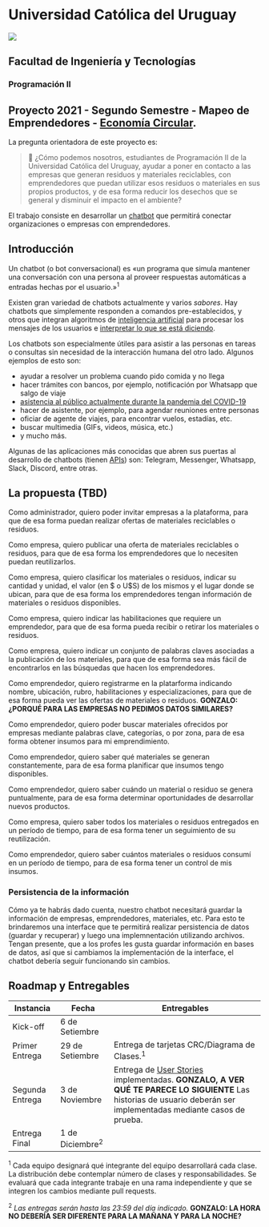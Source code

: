 # Universidad Católica del Uruguay
<img src="https://ucu.edu.uy/sites/all/themes/univer/logo.png">

## Facultad de Ingeniería y Tecnologías
### Programación II

## Proyecto 2021 - Segundo Semestre - Mapeo de Emprendedores - [Economía Circular](https://es.wikipedia.org/wiki/Econom%C3%ADa_circular).

La pregunta orientadora de este proyecto es:

> :thinking: ¿Cómo podemos nosotros, estudiantes de Programación II de la Universidad Católica del Uruguay, ayudar a poner en contacto a las empresas que generan residuos y materiales reciclables, con emprendedores que puedan utilizar esos residuos o materiales en sus propios productos, y de esa forma reducir los desechos que se general y disminuir el impacto en el ambiente?

El trabajo consiste en desarrollar un [chatbot](https://es.wikipedia.org/wiki/Bot_conversacional) que permitirá conectar organizaciones o empresas con emprendedores.

## Introducción

Un chatbot (o bot conversacional) es «un programa que simula mantener una conversación con una persona al proveer respuestas automáticas a entradas hechas por el usuario.»<sup>1</sup>

Existen gran variedad de chatbots actualmente y varios _sabores_. Hay chatbots que simplemente responden a comandos pre-establecidos, y otros que integran algoritmos de [inteligencia artificial](https://es.wikipedia.org/wiki/Inteligencia_artificial) para procesar los mensajes de los usuarios e [interpretar lo que se está diciendo](https://es.wikipedia.org/wiki/Procesamiento_de_lenguajes_naturales).

Los chatbots son especialmente útiles para asistir a las personas en tareas o consultas sin necesidad de la interacción humana del otro lado. Algunos ejemplos de esto son:

- ayudar a resolver un problema cuando pido comida y no llega
- hacer trámites con bancos, por ejemplo, notificación por Whatsapp que salgo de viaje
- [asistencia al público actualmente durante la pandemia del COVID-19](https://www.gub.uy/ministerio-salud-publica/coronavirus)
- hacer de asistente, por ejemplo, para agendar reuniones entre personas
- oficiar de agente de viajes, para encontrar vuelos, estadías, etc.
- buscar multimedia (GIFs, videos, música, etc.)
- y mucho más.

Algunas de las aplicaciones más conocidas que abren sus puertas al desarrollo de chatbots (tienen [APIs](https://es.wikipedia.org/wiki/Interfaz_de_programaci%C3%B3n_de_aplicaciones)) son: Telegram, Messenger, Whatsapp, Slack, Discord, entre otras.

## La propuesta (TBD)
Como administrador, quiero poder invitar empresas a la plataforma, para que de esa forma puedan realizar ofertas de materiales reciclables o residuos.

Como empresa, quiero publicar una oferta de materiales reciclables o residuos, para que de esa forma los emprendedores que lo necesiten puedan reutilizarlos.

Como empresa, quiero clasificar los materiales o residuos, indicar su cantidad y unidad, el valor (en $ o U$S) de los mismos y el lugar donde se ubican, para que de esa forma los emprendedores tengan información de materiales o residuos disponibles.

Como empresa, quiero indicar las habilitaciones que requiere un emprendedor, para que de esa forma pueda recibir o retirar los materiales o residuos.

Como empresa, quiero indicar un conjunto de palabras claves asociadas a la publicación de los materiales, para que de esa forma sea más fácil de encontrarlos en las búsquedas que hacen los emprendedores.

Como emprendedor, quiero registrarme en la platarforma indicando nombre, ubicación, rubro, habilitaciones y especializaciones, para que de esa forma pueda ver las ofertas de materiales o residuos. **GONZALO: ¿PORQUÉ PARA LAS EMPRESAS NO PEDIMOS DATOS SIMILARES?**

Como emprendedor, quiero poder buscar materiales ofrecidos por empresas mediante palabras clave, categorías, o por zona, para de esa forma obtener insumos para mi emprendimiento.

Como emprendedor, quiero saber qué materiales se generan constantemente, para de esa forma planificar que insumos tengo disponibles.

Como emprendedor, quiero saber cuándo un material o residuo se genera puntualmente, para de esa forma determinar oportunidades de desarrollar nuevos productos.

Como empresa, quiero saber todos los materiales o residuos entregados en un período de tiempo, para de esa forma tener un seguimiento de su reutilización.

Como emprendedor, quiero saber cuántos materiales o residuos consumí en un período de tiempo, para de esa forma tener un control de mis insumos.

### Persistencia de la información
Cómo ya te habrás dado cuenta, nuestro chatbot necesitará guardar la información de empresas, emprendedores, materiales, etc. Para esto te brindaremos una interface que te permitirá realizar persistencia de datos (guardar y recuperar) y luego una implemnentación utilizando archivos. Tengan presente, que a los profes les gusta guardar información en bases de datos, así que si cambiamos la implementación de la interface, el chatbot debería seguir funcionando sin cambios.

## Roadmap y Entregables
| Instancia | Fecha | Entregables |
| --- | --- | --- |
| Kick-off | 6 de Setiembre |
| Primer Entrega | 29 de Setiembre | Entrega de tarjetas CRC/Diagrama de Clases.<sup>1</sup>
| Segunda Entrega | 3 de Noviembre | Entrega de [User Stories](https://es.wikipedia.org/wiki/Historias_de_usuario) implementadas. **GONZALO, A VER QUÉ TE PARECE LO SIGUIENTE** Las historias de usuario deberán ser implementadas mediante casos de prueba.
| Entrega Final | 1 de Diciembre<sup>2</sup>|

<sup>1</sup> Cada equipo designará qué integrante del equipo desarrollará cada clase. La distribución debe contemplar número de clases y responsabilidades. Se evaluará que cada integrante trabaje en una rama independiente y que se integren los cambios mediante pull requests.

<sup>2</sup> _Las entregas serán hasta las 23:59 del día indicado._ **GONZALO: LA HORA NO DEBERÍA SER DIFERENTE PARA LA MAÑANA Y PARA LA NOCHE?**
